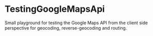 # TestingGoogleMapsApi
Small playground for testing the Google Maps API from the client side perspective for geocoding, reverse-geocoding and routing.
